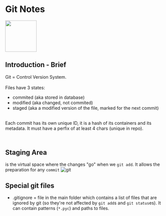 # Git Notes

<img src="https://cdn0.iconfinder.com/data/icons/social-media-2104/24/social_media_social_media_logo_git-512.png" width="100" height="100">

## Introduction - Brief
Git = Control Version System.<br><br>
Files have 3 states:
- commited (aka stored in database)
- modified (aka changed, not commited)
- staged (aka a modified version of the file, marked for the next commit)<br><br>

Each commit has its own unique ID, it is a hash of its containers and its metadata. It must have a perfix of at least 4 chars (unique in repo).
<br><br>

#
## Staging Area
is the virtual space where the changes "go" when we `git add`. It allows the preparation for any `commit`
![git](https://user-images.githubusercontent.com/19435096/66159072-ea48c600-e62f-11e9-9c1f-7b50acceb6fb.jpg)


## Special git files
- .gitignore = file in the main folder which contains a list of files that are ignored by git (so they're not affected by `git add`s and `git status`es). It can contain patterns (`*.pyc`) and paths to files.
